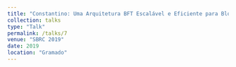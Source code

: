 ```yaml
---
title: "Constantino: Uma Arquitetura BFT Escalável e Eficiente para Blockchains"
collection: talks
type: "Talk"
permalink: /talks/7
venue: "SBRC 2019"
date: 2019
location: "Gramado"
---
```

